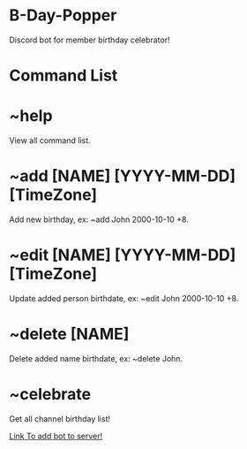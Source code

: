 # B-Day-Popper

Discord bot for member birthday celebrator!

# Command List
  # ~help
  View all command list.

  # ~add [NAME] [YYYY-MM-DD] [TimeZone]
  Add new birthday, ex: ~add John 2000-10-10 +8.

  # ~edit [NAME] [YYYY-MM-DD] [TimeZone]
  Update added person birthdate, ex: ~edit John 2000-10-10 +8.

  # ~delete [NAME]
  Delete added name birthdate, ex: ~delete John.

  # ~celebrate
  Get all channel birthday list!
  
[Link To add bot to server!](https://discord.com/api/oauth2/authorize?client_id=734346199116677182&permissions=100352&scope=bot)
